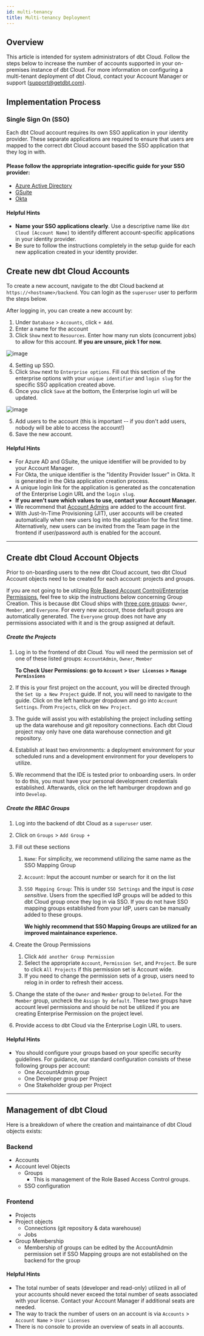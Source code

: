 ```yaml
---
id: multi-tenancy
title: Multi-tenancy Deployment
---
```


##  Overview
This article is intended for system administrators of dbt Cloud. Follow the steps below to increase the number of accounts supported in your on-premises instance of dbt Cloud. For more information on configuring a multi-tenant deployment of dbt Cloud, contact your Account Manager or support (support@getdbt.com). 

## Implementation Process

### Single Sign On (SSO)

Each dbt Cloud account requires its own SSO application in your identity provider. These separate applications are required to ensure that users are mapped to the correct dbt Cloud account based the SSO application that they log in with.

#### Please follow the appropriate integration-specific guide for your SSO provider:
- [Azure Active Directory](dbt-cloud/dbt-cloud-enterprise/setting-up-enterprise-sso-with-azure-active--directory.md)
- [GSuite](dbt-cloud/dbt-cloud-enterprise/setting-up-sso-with-google-gsuite.md)
- [Okta](dbt-cloud/dbt-cloud-enterprise/setting-up-sso-with-okta.md)

#### Helpful Hints  
- **Name your SSO applications clearly**. Use a descriptive name like `dbt Cloud [Account Name]` to identify different account-specific applications in your identity provider.
- Be sure to follow the instructions completely in the setup guide for each new application created in your identity provider. 

## Create new dbt Cloud Accounts
To create a new account, navigate to the dbt Cloud backend at `https://<hostname>/backend`. You can login as the `superuser` user to perform the steps below.

After logging in, you can create a new account by:

1. Under `Database` > `Accounts`, click `+ Add`. 
2. Enter a name for the account
3. Click `Show` next to `Resources`. Enter how many run slots (concurrent jobs) to allow for this account. 
    **If you are unsure, pick 1 for now.**

![image](https://user-images.githubusercontent.com/46451573/81334360-f2f4f500-9073-11ea-9412-e1b5428fff88.png)

4. Setting up SSO. 
  1. Click `Show` next to `Enterprise options`.
    Fill out this section of the enterprise options with your `unique identifier` and 
    `login slug` for the specific SSO application created above. 
  2. Once you click `Save` at the bottom, the Enterprise login url will be updated.

![image](https://user-images.githubusercontent.com/46451573/81210559-0d5d9e80-8fa0-11ea-9422-eebd834f9e96.png)

5. Add users to the account (this is important -- if you don't add users, nobody will be able to access the account!)
6. Save the new account.


#### Helpful Hints

 - For Azure AD and GSuite, the unique identifier will be provided to by your Account Manager.
 - For Okta, the unique identifier is the "Identity Provider Issuer" in Okta. It is generated in the Okta application creation process.
 - A unique login link for the application is generated as the concatenation of the Enterprise Login URL and the `login slug`. 
 - **If you aren't sure which values to use, contact your Account Manager.**
 - We recommend that [Account Admins](dbt-cloud-enterprise/enterprise-permissions#account-admins) are added to the account first.
 - With Just-In-Time Provisioning (JIT), user accounts will be created automatically when new users log into the application for the first time. Alternatively, new users can be invited from the Team page in the frontend if user/password auth is enabled for the account.



-----------



## Create dbt Cloud Account Objects

Prior to on-boarding users to the new dbt Cloud account, two dbt Cloud Account objects need to be created for each account:  projects and groups.      

If you are not going to be utilzing [Role Based Account Control/Enterprise Permissions](dbt-cloud/dbt-cloud-enterprise/enterprise-permissions.md), feel free to skip the instructions below concerning Group Creation. This is because dbt Cloud ships with [three core groups](dbt-cloud/cloud-configuring-dbt-cloud/cloud-managing-permissions.md): `Owner`, `Member`, and `Everyone`.  For every new account, those default groups are automatically generated. The `Everyone` group does not have any permissions associated with it and is the group assigned at default. 

##### Create the Projects

1. Log in to the frontend of dbt Cloud. You will need the permission set of one of these listed groups: `AccountAdmin`, `Owner`, `Member `

   **To Check User Permissions:  go to `Account` > `User Licenses` > `Manage Permissions`**

2. If this is your first project on the account, you will be directed through the `Set Up a New Project` guide. If not, you will need to navigate to the guide. Click on the left hamburger dropdown and go into `Account Settings`. From `Projects`, click on `New Project`.

3. The guide will assist you with establishing the project including setting up the data warehouse and git repository connections. Each dbt Cloud project may only have one data warehouse connection and git repository. 

4. Establish at least two environments: a deployment environment for your scheduled runs and a development environment for your developers to utilize. 

5. We recommend that the IDE is tested prior to onboarding users.  In order to do this, you must have your personal development credentials established. Afterwards,  click on the left hamburger dropdown and go into `Develop`. 

##### Create the RBAC Groups

1. Log into the backend of dbt Cloud as a `superuser` user. 

2. Click on `Groups` > `Add Group +`

3. Fill out these sections

   1. `Name`: For simplicity, we recommend utilizing the same name as the SSO Mapping Group

   2. `Account`: Input the account number or search for it on the list

   3. `SSO Mapping Group`:  This is under `SSO Settings` and the input is *case sensitive*. Users from the specified IdP groups will be added to this dbt Cloud group once they log in via SSO. If you do not have SSO mapping groups established from your IdP, users can be manually added to these groups. 

      **We highly recommend that SSO Mapping Groups are utilized for an improved maintainance experience.**  

4. Create the Group Permissions

   1. Click `Add another Group Permission`
   2. Select the appropriate `Account`, `Permission Set`, and `Project`. Be sure to click `All Projects` if this permission set is Account wide. 
   3. If you need to change the permission sets of a group, users need to relog in in order to refresh their access.

5. Change the state of the `Owner` and `Member` group to `Deleted`. For the `Member` group, uncheck the `Assign by default`. These two groups have account level permissions and should be not be utilized if you are creating Enterprise Permission on the project level.

6. Provide access to dbt Cloud via the Enterprise Login URL to users.

#### Helpful Hints

 - You should configure your groups based on your specific security guidelines. For guidance, our standard configuration consists of these following groups per account: 
    - One AccountAdmin group
    - One Developer group per Project
    - One Stakeholder group per Project

------



## Management of dbt Cloud

Here is a breakdown of where the creation and maintainance of dbt Cloud objects exists:

### **Backend**

- Accounts
- Account level Objects 
  - Groups
    - This is management of the Role Based Access Control groups.
  - SSO configuration 

### Frontend

- Projects 
- Project objects 
  - Connections (git repository & data warehouse)
  - Jobs
- Group Membership
  - Membership of groups can be edited by the AccountAdmin permission set if 
    SSO Mapping groups are not established on the backend for the group


#### Helpful Hints

- The total number of seats (developer and read-only) utilized in all of your accounts 
  should never exceed the total number of seats associated with your license. 
  Contact your Account Manager if additional seats are needed. 
- The way to track the number of users on an account is via `Accounts` > `Account Name` > `User Licenses`
- There is no console to provide an overview of seats in all accounts.

